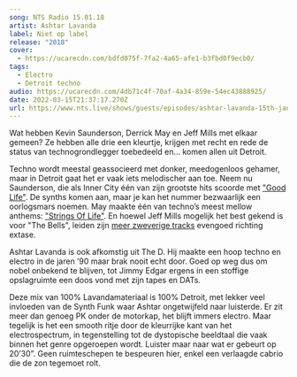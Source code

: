 ```yaml
---
song: NTS Radio 15.01.18
artist: Ashtar Lavanda
label: Niet op label
release: "2018"
cover:
  - https://ucarecdn.com/bdfd075f-7fa2-4a65-afe1-b3fbd0f9ecb0/
tags:
  - Electro
  - Detroit techno
audio: https://ucarecdn.com/4db71c4f-70af-4a34-859e-54ec43888925/
date: 2022-03-15T21:37:17.270Z
url: https://www.nts.live/shows/guests/episodes/ashtar-lavanda-15th-january-2018
---
```

Wat hebben Kevin Saunderson, Derrick May en Jeff Mills met elkaar gemeen? Ze hebben alle drie een kleurtje, krijgen met recht en rede de status van technogrondlegger toebedeeld en… komen allen uit Detroit.  

Techno wordt meestal geassocieerd met donker, meedogenloos gehamer, maar in Detroit gaat het er vaak iets melodischer aan toe. Neem nu Saunderson, die als Inner City één van zijn grootste hits scoorde met ["Good Life"](https://www.youtube.com/watch?v=KJxJxr9RlKM). De synths komen aan, maar je kan het nummer bezwaarlijk een oorlogsmars noemen. May maakte één van techno’s meest mellow anthems: ["Strings Of Life"](https://www.youtube.com/watch?v=rFQZndywOR4). En hoewel Jeff Mills mogelijk het best gekend is voor "The Bells", leiden zijn [meer zweverige tracks](https://www.youtube.com/watch?v=CRuAsP_T120) evengoed richting extase. 

Ashtar Lavanda is ook afkomstig uit The D. Hij maakte een hoop techno en electro in de jaren ’90 maar brak nooit echt door. Goed op weg dus om nobel onbekend te blijven, tot Jimmy Edgar ergens in een stoffige opslagruimte een doos vond met zijn tapes en DATs. 

Deze mix van 100% Lavandamateriaal is 100% Detroit, met lekker veel invloeden van de Synth Funk waar Ashtar ongetwijfeld naar luisterde. Er zit meer dan genoeg PK onder de motorkap, het blijft immers electro. Maar tegelijk is het een smooth ritje door de kleurrijke kant van het electrospectrum, in tegenstelling tot de dystopische beeldtaal die vaak binnen het genre opgeroepen wordt. Luister maar naar wat er gebeurt op 20’30”. Geen ruimteschepen te bespeuren hier, enkel een verlaagde cabrio die de zon tegemoet rolt.